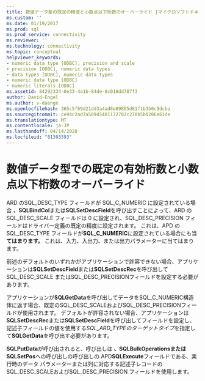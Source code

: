 ```yaml
---
title: 数値データ型の既定の精度と小数点以下桁数のオーバーライド |マイクロソフトドキュメント
ms.custom: ''
ms.date: 01/19/2017
ms.prod: sql
ms.prod_service: connectivity
ms.reviewer: ''
ms.technology: connectivity
ms.topic: conceptual
helpviewer_keywords:
- numeric data type [ODBC], precision and scale
- precision [ODBC], numeric data types
- data types [ODBC], numeric data types
- numeric data type [ODBC]
- numeric literals [ODBC]
ms.assetid: 84292334-0e33-4a1b-84de-8c018dd787f3
author: David-Engel
ms.author: v-daenge
ms.openlocfilehash: 365c5f69d21dd3a4ad8e89805d81f1b3b0c9dcba
ms.sourcegitcommit: ce94c2ad7a50945481172782c270b5b0206e61de
ms.translationtype: MT
ms.contentlocale: ja-JP
ms.lasthandoff: 04/14/2020
ms.locfileid: "81303593"
---
```

# <a name="overriding-default-precision-and-scale-for-numeric-data-types"></a>数値データ型での既定の有効桁数と小数点以下桁数のオーバーライド
ARD のSQL_DESC_TYPE フィールドが SQL_C_NUMERIC に設定されている場合 **、SQLBindCol**または**SQLSetDescField**を呼び出すことによって、ARD のSQL_DESC_SCALE フィールドは 0 に設定され、SQL_DESC_PRECISION フィールドはドライバー定義の既定の精度に設定されます。 これは、APD のSQL_DESC_TYPE フィールドが**SQL_C_NUMERIC**に設定されている場合にも当**てはまります。** これは、入力、入出力、または出力パラメーターに当てはまります。  
  
 前述のデフォルトのいずれかがアプリケーションで許容できない場合、アプリケーションは**SQLSetDescField**または**SQLSetDescRec**を呼び出して SQL_DESC_SCALE またはSQL_DESC_PRECISIONフィールドを設定する必要があります。  
  
 アプリケーションが**SQLGetData**を呼び出してデータをSQL_C_NUMERIC構造体に返す場合、既定のSQL_DESC_SCALEおよびSQL_DESC_PRECISIONフィールドが使用されます。 デフォルトが許容されない場合、アプリケーションは**SQLSetDescRec**または**SQLSetDescField**を呼び出してフィールドを設定し、記述子フィールドの値を使用する*SQL_ARD_TYPEのターゲットタイプ*を指定して**SQLGetData**を呼び出す必要があります。  
  
 **SQLPutData**が呼び出されると、呼び出しは **、SQLBulkOperations****または****SQLSetPos**への呼び出しの呼び出しの APD**SQLExecute**フィールドである、実行時のデータ パラメーターまたは列に対応する記述子レコードのSQL_DESC_SCALEおよびSQL_DESC_PRECISION フィールドを使用します。
